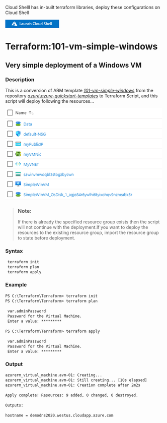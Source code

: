 Cloud Shelll has in-built terraform libraries, deploy these configurations on Cloud Shell

[![cloudshell](cloudshell.png)](https://shell.azure.com)

# Terraform:101-vm-simple-windows

## Very simple deployment of a Windows VM
### Description 
 This is a conversion of ARM template *[101-vm-simple-windows](https://github.com/Azure/azure-quickstart-templates/tree/master/101-vm-simple-windows)* from the repository *[azure\azure-quickstart-templates](https://github.com/Azure/azure-quickstart-templates)*  to Terraform Script, and this script will deploy following the resources…
 
![result](example.png)

> ### Note:
> If there is already the specified resource group exists then the script will not continue with the deployment.If you want to deploy the resources to the existing resource group, import the resource 
group to state before deployment.

### Syntax
  ```
   terraform init 
   terraform plan
   terraform apply
 ```  

 ### Example
 ```
 PS C:\Terraform\Terraform> terraform init 
 PS C:\Terraform\Terraform> terraform plan

  var.adminPassword
  Password for the Virtual Machine.
  Enter a value: *********

 PS C:\Terraform\Terraform> terraform apply 

  var.adminPassword
  Password for the Virtual Machine.
  Enter a value: *********
````

### Output

```
azurerm_virtual_machine.avm-01: Creating...
azurerm_virtual_machine.avm-01: Still creating... [10s elapsed]
azurerm_virtual_machine.avm-01: Creation complete after 2m2s 

Apply complete! Resources: 9 added, 0 changed, 0 destroyed.

Outputs:

hostname = demodns2020.westus.cloudapp.azure.com
```
